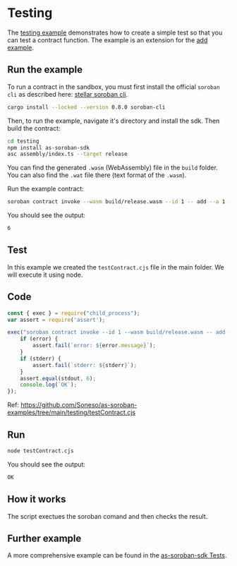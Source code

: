 # Testing

The [testing example](https://github.com/Soneso/as-soroban-examples/tree/main/testing) demonstrates how to create a simple test so that you can test a contract function. The example is an extension for the [add example](https://github.com/Soneso/as-soroban-examples/tree/main/add).


## Run the example

To run a contract in the sandbox, you must first install the official `soroban cli` as described here: [stellar soroban cli](https://github.com/stellar/soroban-cli).

```sh
cargo install --locked --version 0.8.0 soroban-cli
```

Then, to run the example, navigate it's directory and install the sdk. Then build the contract:

```sh
cd testing
npm install as-soroban-sdk
asc assembly/index.ts --target release
```

You can find the generated `.wasm` (WebAssembly) file in the ```build``` folder. You can also find the `.wat` file there (text format of the `.wasm`).

Run the example contract:

```sh
soroban contract invoke --wasm build/release.wasm --id 1 -- add --a 1 --b 5
```

You should see the output:
```sh
6
```

## Test

In this example we created the `testContract.cjs` file in the main folder. We will execute it using node. 

## Code

```javascript
const { exec } = require("child_process");
var assert = require('assert');

exec("soroban contract invoke --id 1 --wasm build/release.wasm -- add --a 1 --b 5", (error, stdout, stderr) => {
    if (error) {
        assert.fail(`error: ${error.message}`);
    }
    if (stderr) {
        assert.fail(`stderr: ${stderr}`);
    }
    assert.equal(stdout, 6);
    console.log(`OK`);
});
```

Ref: https://github.com/Soneso/as-soroban-examples/tree/main/testing/testContract.cjs

## Run

```sh
node testContract.cjs
```

You should see the output:
```sh
OK
```

## How it works

The script exectues the soroban comand and then checks the result.


## Further example

A more comprehensive example can be found in the [as-soroban-sdk Tests](https://github.com/Soneso/as-soroban-sdk/blob/main/test.cjs).